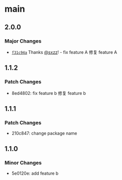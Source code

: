 # main

## 2.0.0

### Major Changes

- [`f31c94a`](https://github.com/sxzz/changesets-demo/commit/f31c94ad4d804b1af0bc7523df1d61ed9facba63) Thanks [@sxzz](https://github.com/sxzz)! - fix feature A 修复 feature A

## 1.1.2

### Patch Changes

- 8ed4802: fix feature b 修复 feature b

## 1.1.1

### Patch Changes

- 210c847: change package name

## 1.1.0

### Minor Changes

- 5e0120e: add feature b
